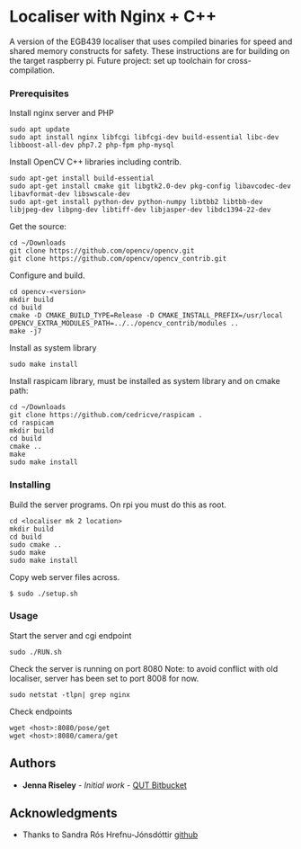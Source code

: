 # Localiser with Nginx + C++

A version of the EGB439 localiser that uses compiled binaries for speed and shared memory constructs for safety.
These instructions are for building on the target raspberry pi.
Future project: set up toolchain for cross-compilation.

### Prerequisites

Install nginx server and PHP

``` 
sudo apt update
sudo apt install nginx libfcgi libfcgi-dev build-essential libc-dev libboost-all-dev php7.2 php-fpm php-mysql
```

Install OpenCV C++ libraries including contrib.

```
sudo apt-get install build-essential
sudo apt-get install cmake git libgtk2.0-dev pkg-config libavcodec-dev libavformat-dev libswscale-dev
sudo apt-get install python-dev python-numpy libtbb2 libtbb-dev libjpeg-dev libpng-dev libtiff-dev libjasper-dev libdc1394-22-dev
```

Get the source:

```
cd ~/Downloads
git clone https://github.com/opencv/opencv.git
git clone https://github.com/opencv/opencv_contrib.git
```

Configure and build. 

```
cd opencv-<version>
mkdir build
cd build
cmake -D CMAKE_BUILD_TYPE=Release -D CMAKE_INSTALL_PREFIX=/usr/local OPENCV_EXTRA_MODULES_PATH=../../opencv_contrib/modules ..
make -j7
```

Install as system library

```
sudo make install
```

Install raspicam library, must be installed as system library and on cmake path:

```
cd ~/Downloads
git clone https://github.com/cedricve/raspicam .
cd raspicam
mkdir build
cd build
cmake ..
make
sudo make install
```


### Installing

Build the server programs. On rpi you must do this as root.

```
cd <localiser mk 2 location>
mkdir build
cd build
sudo cmake ..
sudo make
sudo make install
```

Copy web server files across.

```
$ sudo ./setup.sh
```

### Usage

Start the server and cgi endpoint

```
sudo ./RUN.sh
```

Check the server is running on port 8080
Note: to avoid conflict with old localiser, server has been set to port 8008 for now.

```
sudo netstat -tlpn| grep nginx
``` 

Check endpoints

``` 
wget <host>:8080/pose/get
wget <host>:8080/camera/get
```


## Authors

* **Jenna Riseley** - *Initial work* - [QUT Bitbucket](https://bitbucket.org/%7B7370add8-cb2c-4301-b546-7bfd62304e14%7D/)

## Acknowledgments

* Thanks to Sandra Rós Hrefnu-Jónsdóttir [github](https://gist.github.com/chronicall)




